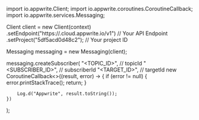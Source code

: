 import io.appwrite.Client;
import io.appwrite.coroutines.CoroutineCallback;
import io.appwrite.services.Messaging;

Client client = new Client(context)
    .setEndpoint("https://<REGION>.cloud.appwrite.io/v1") // Your API Endpoint
    .setProject("5df5acd0d48c2"); // Your project ID

Messaging messaging = new Messaging(client);

messaging.createSubscriber(
    "<TOPIC_ID>", // topicId 
    "<SUBSCRIBER_ID>", // subscriberId 
    "<TARGET_ID>", // targetId 
    new CoroutineCallback<>((result, error) -> {
        if (error != null) {
            error.printStackTrace();
            return;
        }

        Log.d("Appwrite", result.toString());
    })
);

